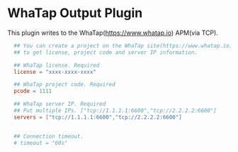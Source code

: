 # WhaTap Output Plugin

This plugin writes to the WhaTap(<https://www.whatap.io>) APM(via TCP).

```toml
  ## You can create a project on the WhaTap site(https://www.whatap.io) 
  ## to get license, project code and server IP information.

  ## WhaTap license. Required
  license = "xxxx-xxxx-xxxx"

  ## WhaTap project code. Required
  pcode = 1111

  ## WhaTap server IP. Required
  ## Put multiple IPs. ["tcp://1.1.1.1:6600","tcp://2.2.2.2:6600"]
  servers = ["tcp://1.1.1.1:6600","tcp://2.2.2.2:6600"]


  ## Connection timeout.
  # timeout = "60s"
```  
